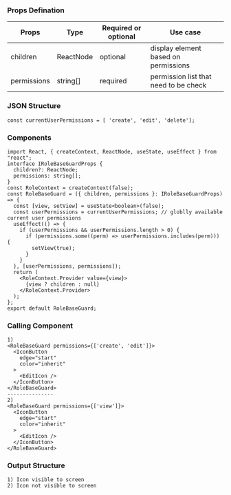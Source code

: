 ### Props Defination
| Props | Type | Required or optional | Use case
|--------| ------------| ---------- | -------- |
| children | ReactNode | optional | display element based on permissions
| permissions | string[] | required | permission list that need to be check

### JSON Structure
```
const currentUserPermissions = [ 'create', 'edit', 'delete'];
```

### Components

```
import React, { createContext, ReactNode, useState, useEffect } from "react";
interface IRoleBaseGuardProps {
  children?: ReactNode;
  permissions: string[];
}
const RoleContext = createContext(false);
const RoleBaseGuard = ({ children, permissions }: IRoleBaseGuardProps) => {
  const [view, setView] = useState<boolean>(false);
  const userPermissions = currentUserPermissions; // globlly available current user permissions
  useEffect(() => {
    if (userPermissions && userPermissions.length > 0) {
      if (permissions.some((perm) => userPermissions.includes(perm))) {
        setView(true);
      }
    }
  }, [userPermissions, permissions]);
  return (
    <RoleContext.Provider value={view}>
      {view ? children : null}
    </RoleContext.Provider>
  );
};
export default RoleBaseGuard;
```
### Calling Component
```
1) 
<RoleBaseGuard permissions={['create', 'edit']}>
  <IconButton
    edge="start"
    color="inherit"
  >
    <EditIcon />
  </IconButton>
</RoleBaseGuard>
---------------
2)
<RoleBaseGuard permissions={['view']}>
  <IconButton
    edge="start"
    color="inherit"
  >
    <EditIcon />
  </IconButton>
</RoleBaseGuard>
```

### Output Structure
```
1) Icon visible to screen
2) Icon not visible to screen
```